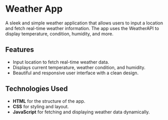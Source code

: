 # Weather App

A sleek and simple weather application that allows users to input a location and fetch real-time weather information. The app uses the WeatherAPI to display temperature, condition, humidity, and more.

## Features

- Input location to fetch real-time weather data.
- Displays current temperature, weather condition, and humidity.
- Beautiful and responsive user interface with a clean design.

## Technologies Used

- **HTML** for the structure of the app.
- **CSS** for styling and layout.
- **JavaScript** for fetching and displaying weather data dynamically.



